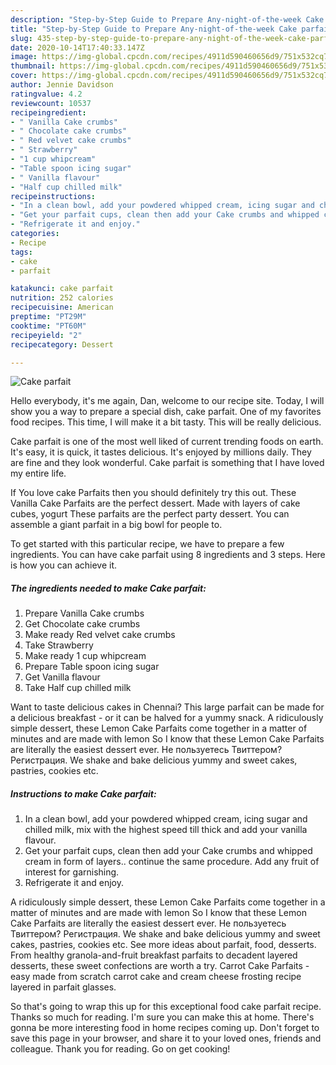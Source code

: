 ```yaml
---
description: "Step-by-Step Guide to Prepare Any-night-of-the-week Cake parfait"
title: "Step-by-Step Guide to Prepare Any-night-of-the-week Cake parfait"
slug: 435-step-by-step-guide-to-prepare-any-night-of-the-week-cake-parfait
date: 2020-10-14T17:40:33.147Z
image: https://img-global.cpcdn.com/recipes/4911d590460656d9/751x532cq70/cake-parfait-recipe-main-photo.jpg
thumbnail: https://img-global.cpcdn.com/recipes/4911d590460656d9/751x532cq70/cake-parfait-recipe-main-photo.jpg
cover: https://img-global.cpcdn.com/recipes/4911d590460656d9/751x532cq70/cake-parfait-recipe-main-photo.jpg
author: Jennie Davidson
ratingvalue: 4.2
reviewcount: 10537
recipeingredient:
- " Vanilla Cake crumbs"
- " Chocolate cake crumbs"
- " Red velvet cake crumbs"
- " Strawberry"
- "1 cup whipcream"
- "Table spoon icing sugar"
- " Vanilla flavour"
- "Half cup chilled milk"
recipeinstructions:
- "In a clean bowl, add your powdered whipped cream, icing sugar and chilled milk, mix with the highest speed till thick and add your vanilla flavour."
- "Get your parfait cups, clean then add your Cake crumbs and whipped cream in form of layers.. continue the same procedure. Add any fruit of interest for garnishing."
- "Refrigerate it and enjoy."
categories:
- Recipe
tags:
- cake
- parfait

katakunci: cake parfait 
nutrition: 252 calories
recipecuisine: American
preptime: "PT29M"
cooktime: "PT60M"
recipeyield: "2"
recipecategory: Dessert

---
```



![Cake parfait](https://img-global.cpcdn.com/recipes/4911d590460656d9/751x532cq70/cake-parfait-recipe-main-photo.jpg)

Hello everybody, it's me again, Dan, welcome to our recipe site. Today, I will show you a way to prepare a special dish, cake parfait. One of my favorites food recipes. This time, I will make it a bit tasty. This will be really delicious.

Cake parfait is one of the most well liked of current trending foods on earth. It's easy, it is quick, it tastes delicious. It's enjoyed by millions daily. They are fine and they look wonderful. Cake parfait is something that I have loved my entire life.

If You love cake Parfaits then you should definitely try this out. These Vanilla Cake Parfaits are the perfect dessert. Made with layers of cake cubes, yogurt These parfaits are the perfect party dessert. You can assemble a giant parfait in a big bowl for people to.


To get started with this particular recipe, we have to prepare a few ingredients. You can have cake parfait using 8 ingredients and 3 steps. Here is how you can achieve it.

<!--inarticleads1-->

##### The ingredients needed to make Cake parfait:

1. Prepare  Vanilla Cake crumbs
1. Get  Chocolate cake crumbs
1. Make ready  Red velvet cake crumbs
1. Take  Strawberry
1. Make ready 1 cup whipcream
1. Prepare Table spoon icing sugar
1. Get  Vanilla flavour
1. Take Half cup chilled milk


Want to taste delicious cakes in Chennai? This large parfait can be made for a delicious breakfast - or it can be halved for a yummy snack. A ridiculously simple dessert, these Lemon Cake Parfaits come together in a matter of minutes and are made with lemon So I know that these Lemon Cake Parfaits are literally the easiest dessert ever. Не пользуетесь Твиттером? Регистрация. We shake and bake delicious yummy and sweet cakes, pastries, cookies etc. 

<!--inarticleads2-->

##### Instructions to make Cake parfait:

1. In a clean bowl, add your powdered whipped cream, icing sugar and chilled milk, mix with the highest speed till thick and add your vanilla flavour.
1. Get your parfait cups, clean then add your Cake crumbs and whipped cream in form of layers.. continue the same procedure. Add any fruit of interest for garnishing.
1. Refrigerate it and enjoy.


A ridiculously simple dessert, these Lemon Cake Parfaits come together in a matter of minutes and are made with lemon So I know that these Lemon Cake Parfaits are literally the easiest dessert ever. Не пользуетесь Твиттером? Регистрация. We shake and bake delicious yummy and sweet cakes, pastries, cookies etc. See more ideas about parfait, food, desserts. From healthy granola-and-fruit breakfast parfaits to decadent layered desserts, these sweet confections are worth a try. Carrot Cake Parfaits - easy made from scratch carrot cake and cream cheese frosting recipe layered in parfait glasses. 

So that's going to wrap this up for this exceptional food cake parfait recipe. Thanks so much for reading. I'm sure you can make this at home. There's gonna be more interesting food in home recipes coming up. Don't forget to save this page in your browser, and share it to your loved ones, friends and colleague. Thank you for reading. Go on get cooking!

